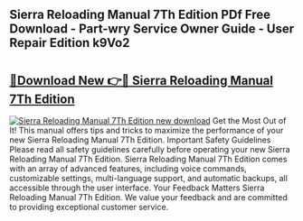 ## Sierra Reloading Manual 7Th Edition PDf Free Download - Part-wry Service Owner Guide - User Repair Edition k9Vo2

# <h2><a href="http://bc2500.oget.top/?id=Sierra+Reloading+Manual+7Th+Edition">🔗Download New 👉🔴 Sierra Reloading Manual 7Th Edition</a></h2>

[![Sierra Reloading Manual 7Th Edition new download](https://i.imgur.com/5g1atiW.png)](http://bc2500.oget.top/?id=Sierra+Reloading+Manual+7Th+Edition)
Get the Most Out of It! This manual offers tips and tricks to maximize the performance of your new Sierra Reloading Manual 7Th Edition. Important Safety Guidelines Please read all safety guidelines carefully before operating your new Sierra Reloading Manual 7Th Edition. Sierra Reloading Manual 7Th Edition comes with an array of advanced features, including voice commands, customizable settings, multi-language support, and automatic backups, all accessible through the user interface. Your Feedback Matters Sierra Reloading Manual 7Th Edition. We value your feedback and are committed to providing exceptional customer service.
